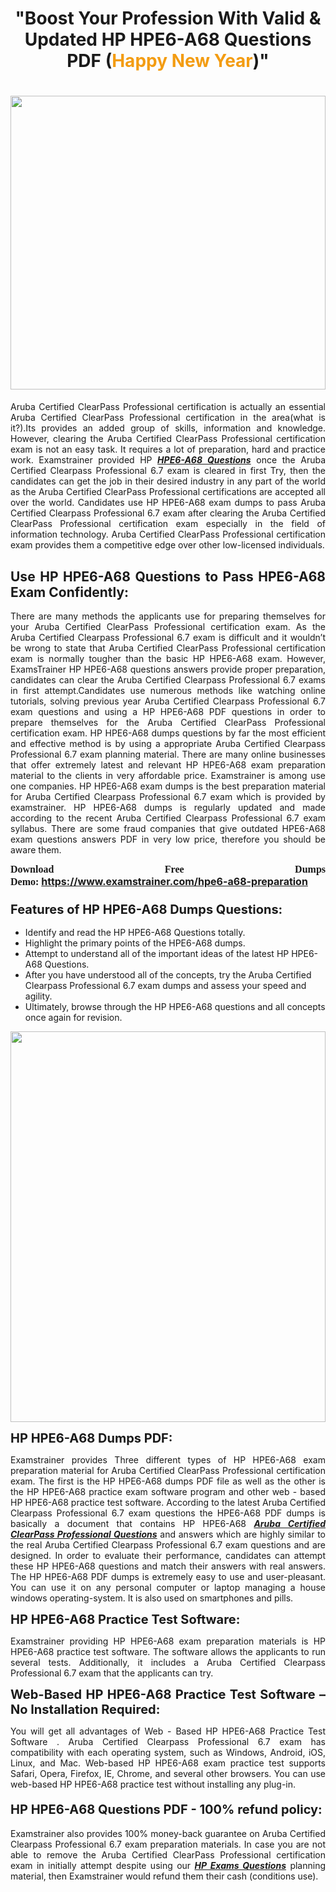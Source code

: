 <h1 style="text-align: center;"><strong>"Boost Your Profession With Valid & Updated HP HPE6-A68 Questions PDF (<span style="color:#f39c12;">Happy New Year</span>)"</strong></h1>

<h1><strong><a href="https://www.examstrainer.com/hpe6-a68-preparation"><img alt="" src="https://lh3.googleusercontent.com/pw/ACtC-3f8c-slHvsLmpoocRcSJ18CXwyuRuDgfxOBXx4IdSHEzjzfh_xOgpUBjgAAY02t4nrCZtN09VK0W3n2neEBZCEPjO0q0DqiUEWHT2FAznA-KvTY27ZQYN7h16PdyGeKKF-LX8DxtBlN22QRufsFJCN3=w1366-h541-no?authuser=0" style="width: 100%; height: 470px;" /></a></strong></h1>

<p style="text-align: justify;">Aruba Certified ClearPass Professional certification is actually an essential Aruba Certified ClearPass Professional certification in the area(what is it?).Its provides an added group of skills, information and knowledge. However, clearing the Aruba Certified ClearPass Professional certification exam is not an easy task. It requires a lot of preparation, hard and practice work. Examstrainer provided HP <em><a href="https://www.examstrainer.com/hpe6-a68-preparation"><strong>HPE6-A68 Questions</strong></a></em> once the Aruba Certified Clearpass Professional 6.7 exam is cleared in first Try, then the candidates can get the job in their desired industry in any part of the world as the Aruba Certified ClearPass Professional certifications are accepted all over the world. Candidates use HP HPE6-A68 exam dumps to pass Aruba Certified Clearpass Professional 6.7 exam after clearing the Aruba Certified ClearPass Professional certification exam especially in the field of information technology. Aruba Certified ClearPass Professional certification exam provides them a competitive edge over other low-licensed individuals.</p>

<h2 style="text-align: justify;"><strong>Use HP HPE6-A68 Questions to Pass HPE6-A68 Exam Confidently:</strong></h2>

<p style="text-align: justify;">There are many methods the applicants use for preparing themselves for your Aruba Certified ClearPass Professional certification exam. As the Aruba Certified Clearpass Professional 6.7 exam is difficult and it wouldn’t be wrong to state that Aruba Certified ClearPass Professional certification exam is normally tougher than the basic HP HPE6-A68 exam. However, ExamsTrainer HP HPE6-A68 questions answers provide proper preparation, candidates can clear the Aruba Certified Clearpass Professional 6.7 exams in first attempt.Candidates use numerous methods like watching online tutorials, solving previous year Aruba Certified Clearpass Professional 6.7 exam questions and using a HP HPE6-A68 PDF questions in order to prepare themselves for the Aruba Certified ClearPass Professional certification exam. HP HPE6-A68 dumps questions by far the most efficient and effective method is by using a appropriate Aruba Certified Clearpass Professional 6.7 exam planning material. There are many online businesses that offer extremely latest and relevant HP HPE6-A68 exam preparation material to the clients in very affordable price. Examstrainer is among use one companies. HP HPE6-A68 exam dumps is the best preparation material for Aruba Certified Clearpass Professional 6.7 exam which is provided by examstrainer. HP HPE6-A68 dumps is regularly updated and made according to the recent Aruba Certified Clearpass Professional 6.7 exam syllabus. There are some fraud companies that give outdated HPE6-A68 exam questions answers PDF in very low price, therefore you should be aware them.</p>

<p style="text-align: justify;"><span style="font-family:Georgia,serif;"><strong><span style="font-size:16px;">Download Free Dumps Demo:</span></strong></span> <span style="font-size:16px;"><strong><a href="https://www.examstrainer.com/hpe6-a68-preparation">https://www.examstrainer.com/hpe6-a68-preparation</a></strong></span></p>

<h3 style="text-align: justify;"><strong><span style="font-size:20px;">Features of HP HPE6-A68 Dumps Questions:</span></strong></h3>

<ul>
	<li>Identify and read the HP HPE6-A68 Questions totally.</li>
	<li>Highlight the primary points of the HPE6-A68 dumps.</li>
	<li>Attempt to understand all of the important ideas of the latest HP HPE6-A68 Questions.</li>
	<li>After you have understood all of the concepts, try the Aruba Certified Clearpass Professional 6.7 exam dumps and assess your speed and agility.</li>
	<li>Ultimately, browse through the HP HPE6-A68 questions and all concepts once again for revision.</li>
</ul>

<p><a href="https://www.examstrainer.com/hpe6-a68-preparation"><img alt="" src="https://lh3.googleusercontent.com/pw/ACtC-3ezCEF0r6u2Mfsfmp61DHhiBV--kUORYOpMt_EuCldDvaFhocN_tW5h4hIrS5ewvlPnhQT1G8v9eKnTfnGecuYfFSnva5ahrORvItbZoywSh4viAT-QA4TWg0vWEktniNu-OvYBuh9OzoTeWdLYmpjS=w622-h625-no?authuser=0" style="width: 100%; height: 625px;" /></a></p>

<p><strong><span style="font-size:20px;">HP HPE6-A68 Dumps PDF:</span></strong></p>

<p style="text-align: justify;">Examstrainer provides Three different types of HP HPE6-A68 exam preparation material for Aruba Certified ClearPass Professional certification exam. The first is the HP HPE6-A68 dumps PDF file as well as the other is the HP HPE6-A68 practice exam software program and other web - based HP HPE6-A68 practice test software. According to the latest Aruba Certified Clearpass Professional 6.7 exam questions the HPE6-A68 PDF dumps is basically a document that contains HP HPE6-A68 <em><a href="https://www.examstrainer.com/accp-exam-questions"><strong>Aruba Certified ClearPass Professional Questions</strong></a></em> and answers which are highly similar to the real Aruba Certified Clearpass Professional 6.7 exam questions and are designed. In order to evaluate their performance, candidates can attempt these HP HPE6-A68 questions and match their answers with real answers. The HP HPE6-A68 PDF dumps is extremely easy to use and user-pleasant. You can use it on any personal computer or laptop managing a house windows operating-system. It is also used on smartphones and pills.</p>

<p style="text-align: justify;"><strong><span style="font-size:20px;">HP HPE6-A68 Practice Test Software:</span></strong></p>

<p style="text-align: justify;">Examstrainer providing HP HPE6-A68 exam preparation materials is HP HPE6-A68 practice test software. The software allows the applicants to run several tests. Additionally, it includes a Aruba Certified Clearpass Professional 6.7 exam that the applicants can try.</p>

<p style="text-align: justify;"><strong><span style="font-size:20px;">Web-Based HP HPE6-A68 Practice Test Software – No Installation Required:</span></strong></p>

<p style="text-align: justify;">You will get all advantages of Web - Based HP HPE6-A68 Practice Test Software . Aruba Certified Clearpass Professional 6.7 exam has compatibility with each operating system, such as Windows, Android, iOS, Linux, and Mac. Web-based HP HPE6-A68 exam practice test supports Safari, Opera, Firefox, IE, Chrome, and several other browsers. You can use web-based HP HPE6-A68 practice test without installing any plug-in.</p>

<h4 style="text-align: justify;"><strong><span style="font-size:20px;">HP HPE6-A68 Questions PDF - 100% refund policy:</span></strong></h4>

<p style="text-align: justify;">Examstrainer also provides 100% money-back guarantee on Aruba Certified Clearpass Professional 6.7 exam preparation materials. In case you are not able to remove the Aruba Certified ClearPass Professional certification exam in initially attempt despite using our <em><a href="https://www.examstrainer.com/hp-exams"><strong>HP Exams Questions</strong></a></em> planning material, then Examstrainer would refund them their cash (conditions use).</p>
